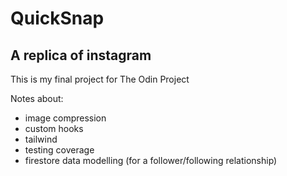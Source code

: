 # QuickSnap

## A replica of instagram

This is my final project for The Odin Project

Notes about:

- image compression
- custom hooks
- tailwind
- testing coverage
- firestore data modelling (for a follower/following relationship)
